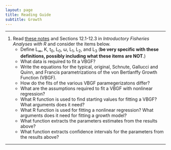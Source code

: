```yaml
---
layout: page
title: Reading Guide
subtitle: Growth
---
```


----

1. Read [these notes](BKG.html) and Sections 12.1-12.3 in *Introductory Fisheries Analyses with R* and consider the items below.
    * Define L<sub>&#8734;</sub>, K, t<sub>0</sub>, L<sub>0</sub>, &omega;, L<sub>1</sub>, L<sub>2</sub>, and L<sub>3</sub> (**be very specific with these definitions, possibly including what these items are NOT**.)
    * What data is required to fit a VBGF?
    * Write the equations for the typical, original, Schnute, Gallucci and Quinn, and Francis parametrizations of the von Bertlanffy Growth Function (VBGF).
    * How do the fits of the various VBGF paramegerizatons differ?
    * What are the assumptions required to fit a VBGF with nonlinear regression?
    * What R function is used to find starting values for fitting a VBGF? What arguments does it need?
    * What R function is used for fitting a nonlinear regression? What arguments does it need for fitting a growth model?
    * What function extracts the parameters estimates from the results above?
    * What function extracts confidence intervals for the parameters from the results above?

----
